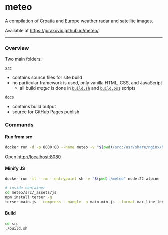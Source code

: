 
# meteo

A compilation of Croatia and Europe weather radar and satellite images.

Available at <https://jurakovic.github.io/meteo/>.

* * *

### Overview

Two main folders:

[`src`](./src)
- contains source files for site build
- no particular framework is used, only vanilla HTML, CSS, and JavaScript
	- all build *magic* is done in [`build.sh`](./src/build.sh) and [`build.ps1`](./src/build.ps1) scripts

[`docs`](./docs)
- contains build output
- source for GitHub Pages publish

### Commands

#### Run from src

```bash
docker run -d -p 8080:80 --name meteo -v "$(pwd)/src:/usr/share/nginx/html" nginx
```

Open <http://localhost:8080>

#### Minify JS

```bash
docker run -it --rm --entrypoint sh -v "$(pwd):/meteo" node:22-alpine

# inside container
cd meteo/src/_assets/js
npm install terser -g
terser main.js --compress --mangle -o main.min.js --format max_line_len=140
```

#### Build

```bash
cd src
./build.sh
```
